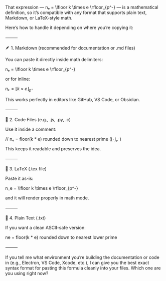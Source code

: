 That expression —
nₑ = \lfloor k \times e \rfloor_{p^-}
— is a mathematical definition, so it’s compatible with any format that supports plain text, Markdown, or LaTeX-style math.

Here’s how to handle it depending on where you’re copying it:

⸻

🪶 1. Markdown (recommended for documentation or .md files)

You can paste it directly inside math delimiters:

nₑ = \lfloor k \times e \rfloor_{p^-}

or for inline:

$nₑ = \lfloor k \times e \rfloor_{p^-}$

This works perfectly in editors like GitHub, VS Code, or Obsidian.

⸻

📘 2. Code Files (e.g., .js, .py, .c)

Use it inside a comment:

// nₑ = floor(k * e) rounded down to nearest prime (⌊⋅⌋ₚ⁻)

This keeps it readable and preserves the idea.

⸻

🧮 3. LaTeX (.tex file)

Paste it as-is:

n_e = \lfloor k \times e \rfloor_{p^-}

and it will render properly in math mode.

⸻

🧱 4. Plain Text (.txt)

If you want a clean ASCII-safe version:

ne = floor(k * e) rounded down to nearest lower prime


⸻

If you tell me what environment you’re building the documentation or code in (e.g., Electron, VS Code, Xcode, etc.), I can give you the best exact syntax format for pasting this formula cleanly into your files.
Which one are you using right now?
